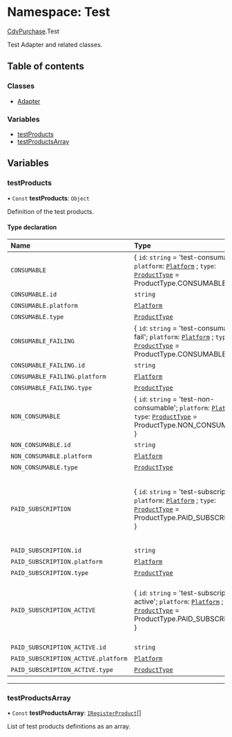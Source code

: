 # Namespace: Test

[CdvPurchase](CdvPurchase.md).Test

Test Adapter and related classes.

## Table of contents

### Classes

- [Adapter](../classes/CdvPurchase.Test.Adapter.md)

### Variables

- [testProducts](CdvPurchase.Test.md#testproducts)
- [testProductsArray](CdvPurchase.Test.md#testproductsarray)

## Variables

### testProducts

• `Const` **testProducts**: `Object`

Definition of the test products.

#### Type declaration

| Name | Type | Description |
| :------ | :------ | :------ |
| `CONSUMABLE` | { `id`: `string` = 'test-consumable'; `platform`: [`Platform`](../enums/CdvPurchase.Platform.md) ; `type`: [`ProductType`](../enums/CdvPurchase.ProductType.md) = ProductType.CONSUMABLE } | A valid consumable product.  - id: "test-consumable" - type: ProductType.CONSUMABLE |
| `CONSUMABLE.id` | `string` | - |
| `CONSUMABLE.platform` | [`Platform`](../enums/CdvPurchase.Platform.md) | - |
| `CONSUMABLE.type` | [`ProductType`](../enums/CdvPurchase.ProductType.md) | - |
| `CONSUMABLE_FAILING` | { `id`: `string` = 'test-consumable-fail'; `platform`: [`Platform`](../enums/CdvPurchase.Platform.md) ; `type`: [`ProductType`](../enums/CdvPurchase.ProductType.md) = ProductType.CONSUMABLE } | A consumable product for which the purchase will always fail.  - id: "test-consumable-fail" - type: ProductType.CONSUMABLE |
| `CONSUMABLE_FAILING.id` | `string` | - |
| `CONSUMABLE_FAILING.platform` | [`Platform`](../enums/CdvPurchase.Platform.md) | - |
| `CONSUMABLE_FAILING.type` | [`ProductType`](../enums/CdvPurchase.ProductType.md) | - |
| `NON_CONSUMABLE` | { `id`: `string` = 'test-non-consumable'; `platform`: [`Platform`](../enums/CdvPurchase.Platform.md) ; `type`: [`ProductType`](../enums/CdvPurchase.ProductType.md) = ProductType.NON\_CONSUMABLE } | A valid non-consumable product.  - id: "test-non-consumable" - type: ProductType.NON_CONSUMABLE |
| `NON_CONSUMABLE.id` | `string` | - |
| `NON_CONSUMABLE.platform` | [`Platform`](../enums/CdvPurchase.Platform.md) | - |
| `NON_CONSUMABLE.type` | [`ProductType`](../enums/CdvPurchase.ProductType.md) | - |
| `PAID_SUBSCRIPTION` | { `id`: `string` = 'test-subscription'; `platform`: [`Platform`](../enums/CdvPurchase.Platform.md) ; `type`: [`ProductType`](../enums/CdvPurchase.ProductType.md) = ProductType.PAID\_SUBSCRIPTION } | A paid-subscription that auto-renews for the duration of the session.  This subscription has a free trial period, that renews every week, 3 times. It then costs $4.99 per month.  - id: "test-subscription" - type: ProductType.PAID_SUBSCRIPTION |
| `PAID_SUBSCRIPTION.id` | `string` | - |
| `PAID_SUBSCRIPTION.platform` | [`Platform`](../enums/CdvPurchase.Platform.md) | - |
| `PAID_SUBSCRIPTION.type` | [`ProductType`](../enums/CdvPurchase.ProductType.md) | - |
| `PAID_SUBSCRIPTION_ACTIVE` | { `id`: `string` = 'test-subscription-active'; `platform`: [`Platform`](../enums/CdvPurchase.Platform.md) ; `type`: [`ProductType`](../enums/CdvPurchase.ProductType.md) = ProductType.PAID\_SUBSCRIPTION } | A paid-subscription that is already active when the app starts.  It behaves as if the user subscribed on a different device. It will renew forever.  - id: "test-subscription-active" - type: ProductType.PAID_SUBSCRIPTION |
| `PAID_SUBSCRIPTION_ACTIVE.id` | `string` | - |
| `PAID_SUBSCRIPTION_ACTIVE.platform` | [`Platform`](../enums/CdvPurchase.Platform.md) | - |
| `PAID_SUBSCRIPTION_ACTIVE.type` | [`ProductType`](../enums/CdvPurchase.ProductType.md) | - |

___

### testProductsArray

• `Const` **testProductsArray**: [`IRegisterProduct`](../interfaces/CdvPurchase.IRegisterProduct.md)[]

List of test products definitions as an array.

